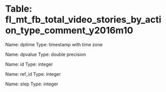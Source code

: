Table: fl_mt_fb_total_video_stories_by_action_type_comment_y2016m10
===================================================================

Name: dptime
Type: timestamp with time zone

Name: dpvalue
Type: double precision

Name: id
Type: integer

Name: ref_id
Type: integer

Name: step
Type: integer


